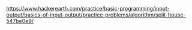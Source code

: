 https://www.hackerearth.com/practice/basic-programming/input-output/basics-of-input-output/practice-problems/algorithm/split-house-547be0e9/
